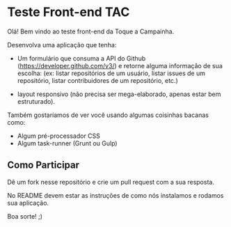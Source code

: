 # Teste Front-end TAC

Olá! Bem vindo ao teste front-end da Toque a Campainha.

Desenvolva uma aplicação que tenha:

- Um formulário que consuma a API do Github (https://developer.github.com/v3/) e retorne alguma informação de sua escolha: (ex: listar repositórios de um usuário, listar issues de um repositório, listar contribuidores de um repositório, etc.)

- layout responsivo (não precisa ser mega-elaborado, apenas estar bem estruturado).

Também gostaríamos de ver você usando algumas coisinhas bacanas como:

- Algum pré-processador CSS
- Algum task-runner (Grunt ou Gulp)

## Como Participar

Dê um fork nesse repositório e crie um pull request com a sua resposta.

No README devem estar as instruções de como nós instalamos e rodamos sua aplicação.

Boa sorte! ;)
